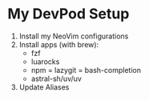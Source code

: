 # My DevPod Setup

1. Install my NeoVim configurations
2. Install apps (with brew):
   - fzf
   - luarocks
   - npm
   = lazygit
   = bash-completion
   - astral-sh/uv/uv
4. Update Aliases
